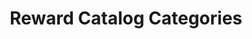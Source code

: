 ---
title: Reward Catalog Categories
excerpt: ''
deprecated: false
hidden: false
metadata:
  title: ''
  description: ''
  robots: index
next:
  description: ''
---